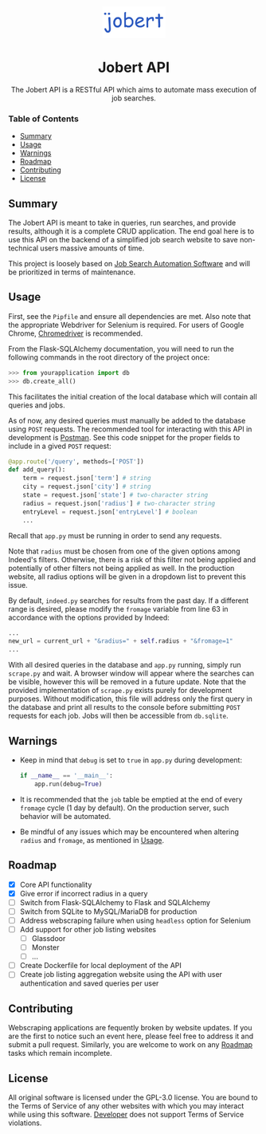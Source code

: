 <div align="center">
  <img alt="Logo goes here" style="width: 25%; height: auto" src="logo.png">
</div>
<h1 align="center">Jobert API</h1>
<p align ="center">
  The Jobert API is a RESTful API which aims to automate mass execution of job searches.
</p>

### Table of Contents
- [Summary](#Summary)
- [Usage](#Usage)
- [Warnings](#Warnings)
- [Roadmap](#Roadmap)
- [Contributing](#Contributing)
- [License](#License)

## Summary
The Jobert API is meant to take in queries, run searches, and provide results, although it is a complete CRUD application. The end goal here is to use this API on the backend of a simplified job search website to save non-technical users massive amounts of time.

This project is loosely based on [Job Search Automation Software](https://github.com/f-104/jsas) and will be prioritized in terms of maintenance.

## Usage
First, see the `Pipfile` and ensure all dependencies are met. Also note that the appropriate Webdriver for Selenium is required. For users of Google Chrome, [Chromedriver](https://chromedriver.chromium.org/downloads) is recommended.

From the Flask-SQLAlchemy documentation, you will need to run the following commands in the root directory of the project once:

```Python
>>> from yourapplication import db
>>> db.create_all()
```

This facilitates the initial creation of the local database which will contain all queries and jobs.

As of now, any desired queries must manually be added to the database using `POST` requests. The recommended tool for interacting with this API in development is [Postman](https://www.postman.com/). See this code snippet for the proper fields to include in a gived `POST` request:

```Python
@app.route('/query', methods=['POST'])
def add_query():
    term = request.json['term'] # string
    city = request.json['city'] # string
    state = request.json['state'] # two-character string
    radius = request.json['radius'] # two-character string
    entryLevel = request.json['entryLevel'] # boolean
    ...
```

Recall that `app.py` must be running in order to send any requests.

Note that `radius` must be chosen from one of the given options among Indeed's filters. Otherwise, there is a risk of this filter not being applied and potentially of other filters not being applied as well. In the production website, all radius options will be given in a dropdown list to prevent this issue.

By default, `indeed.py` searches for results from the past day. If a different range is desired, please modify the `fromage` variable from line 63 in accordance with the options provided by Indeed:

```Python
...
new_url = current_url + "&radius=" + self.radius + "&fromage=1"
...
```

With all desired queries in the database and `app.py` running, simply run `scrape.py` and wait. A browser window will appear where the searches can be visible, however this will be removed in a future update. Note that the provided implementation of `scrape.py` exists purely for development purposes. Without modification, this file will address only the first query in the database and print all results to the console before submitting `POST` requests for each job. Jobs will then be accessible from `db.sqlite`.

## Warnings
- Keep in mind that `debug` is set to `true` in `app.py` during development:

    ```Python
    if __name__ == '__main__':
        app.run(debug=True)
    ```
- It is recommended that the `job` table be emptied at the end of every `fromage` cycle (1 day by default). On the production server, such behavior will be automated.
- Be mindful of any issues which may be encountered when altering `radius` and `fromage`, as mentioned in [Usage](#Usage).

## Roadmap
- [X] Core API functionality
- [X] Give error if incorrect radius in a query
- [ ] Switch from Flask-SQLAlchemy to Flask and SQLAlchemy
- [ ] Switch from SQLite to MySQL/MariaDB for production
- [ ] Address webscraping failure when using `headless` option for Selenium
- [ ] Add support for other job listing websites
    - [ ] Glassdoor
    - [ ] Monster
    - [ ] ...
- [ ] Create Dockerfile for local deployment of the API
- [ ] Create job listing aggregation website using the API with user authentication and saved queries per user

## Contributing
Webscraping applications are fequently broken by website updates. If you are the first to notice such an event here, please feel free to address it and submit a pull request. Similarly, you are welcome to work on any [Roadmap](#Roadmap) tasks which remain incomplete.

## License
All original software is licensed under the GPL-3.0 license. You are bound to the Terms of Service of any other websites with which you may interact while using this software. [Developer](https://github.com/f-104) does not support Terms of Service violations.